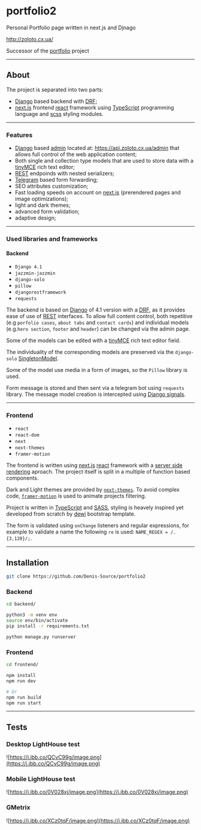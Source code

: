 # portfolio2

Personal Portfolio page written in next.js and Djnago

http://zoloto.cx.ua/

Successor of the [portfolio](https://github.com/Denis-Source/portfolio) project

***

## About
The project is separated into two parts:
- [Django](https://www.djangoproject.com/) based backend with [DRF](https://www.django-rest-framework.org/);
- [next.js](next.js) frontend [react](https://ru.reactjs.org/) framework using [TypeScript](https://www.typescriptlang.org/) programming language and [scss](https://sass-lang.com/) styling modules.

***

### Features
- [Django](https://www.djangoproject.com/) based [admin](https://docs.djangoproject.com/en/4.1/ref/contrib/admin/) located at: https://api.zoloto.cx.ua/admin that allows full control of the web application content;
- Both single and collection type models that are used to store data with a [tinyMCE](https://www.tiny.cloud/) rich text editor;
- [REST](https://ru.wikipedia.org/wiki/REST) endpoinds with nested serializers;
- [Telegram](https://core.telegram.org/bots/api) based form forwarding;
- SEO attributes customization;
- Fast loading speeds on account on [next.js](next.js) (prerendered pages and image optimizations);
- light and dark themes;
- advanced form validation;
- adaptive design;
***
### Used libraries and frameworks
#### Backend
- `Django 4.1`
- `jazzmin-jazzmin`
- `django-solo`
- `pillow`
- `djangorestframework`
- `requests`

The backend is based on [Django](https://docs.djangoproject.com/en/4.1/releases/4.1/) of 4.1 version with a [DRF](https://www.django-rest-framework.org/), as it provides ease of use of [REST](https://ru.wikipedia.org/wiki/REST) interfaces. To allow full content control, both repetitive (e.g `porfolio cases`, `about tabs`  and `contact cards`) and individual models (e.g.`hero section`, `footer` and `header`) can be changed via the admin page.

Some of the models can be edited with a [tinyMCE](https://django-tinymce.readthedocs.io/en/latest/) rich text editor field.

The individuality of the corresponding models are preserved via the `django-solo` [SingletonModel](https://pypi.org/project/django-solo/).

Some of the model use media in a form of images, so the `Pillow` library is used.

Form message is stored and then sent via a telegram bot using `requests` library. The message model creation is intercepted using [Django signals](https://docs.djangoproject.com/en/4.1/topics/signals/).

***
### Frontend
- `react`
- `react-dom`
- `next`
- `next-themes`
- `framer-motion`

The frontend is written using [next.js](https://nextjs.org/) [react](https://ru.reactjs.org/) framework with a [server side rendering](https://nextjs.org/docs/basic-features/pages#server-side-rendering) aproach. The project itself is split in a multiple of function based components.

Dark and Light themes are provided by [`next-themes`](https://www.npmjs.com/package/next-themes).
To avoid complex code, [`framer-motion`](https://www.framer.com/motion/) is used to animate projects filtering.

Project is written in [TypeScript](https://www.typescriptlang.org/) and [SASS](https://sass-lang.com/), styling is heavely inspired yet developed from scratch by [dewi](https://bootstrapmade.com/dewi-free-multi-purpose-html-template/) bootstrap template.

The form is validated using `onChange` listeners and regular expressions, for example to validate a name the following `re` is used: `NAME_REGEX = /.{3,120}/;`.

***

## Installation
```sh
git clone https://github.com/Denis-Source/portfolio2
```

### Backend
```sh
cd backend/

python3 -m venv env
source env/bin/activate
pip install -r requirements.txt

python manage.py runserver
```

### Frontend
```sh
cd frontend/

npm install
npm run dev

# Or
npm run build
npm run start
```

***

## Tests
### Desktop LightHouse test
![https://i.ibb.co/QCvC99g/image.png](https://i.ibb.co/QCvC99g/image.png)
### Mobile LightHouse test
![https://i.ibb.co/0V028xj/image.png](https://i.ibb.co/0V028xj/image.png)
### GMetrix
![https://i.ibb.co/XCz0tqF/image.png](https://i.ibb.co/XCz0tqF/image.png)

